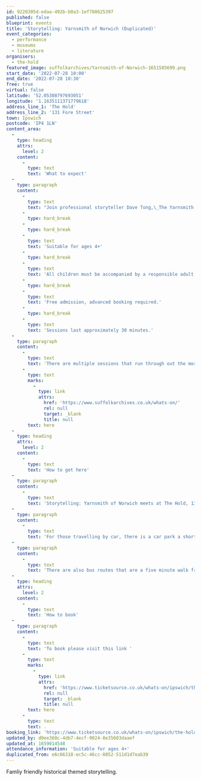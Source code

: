 ```yaml
---
id: 9220305d-edaa-492b-b0a3-1ef788625397
published: false
blueprint: events
title: 'Storytelling: Yarnsmith of Norwich (Duplicated)'
event_categories:
  - performance
  - museums
  - literature
organisers:
  - the-hold
featured_image: suffolkarchives/Yarnsmith-of-Norwich-1651585699.png
start_date: '2022-07-28 10:00'
end_date: '2022-07-28 10:30'
free: true
virtual: false
latitude: '52.05308797693051'
longitude: '1.1635111371779618'
address_line_1: 'The Hold'
address_line_2: '131 Fore Street'
town: Ipswich
postcode: 'IP4 1LN'
content_area:
  -
    type: heading
    attrs:
      level: 2
    content:
      -
        type: text
        text: 'What to expect'
  -
    type: paragraph
    content:
      -
        type: text
        text: "Join professional storyteller Dave Tong,\_The Yarnsmith of Norwich,\_for immersive historically themed stories for all the family.\_"
      -
        type: hard_break
      -
        type: hard_break
      -
        type: text
        text: 'Suitable for ages 4+'
      -
        type: hard_break
      -
        type: text
        text: 'All children must be accompanied by a responsible adult at all times.'
      -
        type: hard_break
      -
        type: text
        text: 'Free admission, advanced booking required.'
      -
        type: hard_break
      -
        type: text
        text: 'Sessions last approximately 30 minutes.'
  -
    type: paragraph
    content:
      -
        type: text
        text: 'There are multiple sessions that run through out the morning, so there are multiple of time slots to chose from, for more information, click '
      -
        type: text
        marks:
          -
            type: link
            attrs:
              href: 'https://www.suffolkarchives.co.uk/whats-on/'
              rel: null
              target: _blank
              title: null
        text: here
  -
    type: heading
    attrs:
      level: 2
    content:
      -
        type: text
        text: 'How to get here'
  -
    type: paragraph
    content:
      -
        type: text
        text: 'Storytelling: Yarnsmith of Norwich meets at The Hold, 131 Fore Street, Ipswich.'
  -
    type: paragraph
    content:
      -
        type: text
        text: 'For those travelling by car, there is a car park a short walk from the venue next to the student halls.'
  -
    type: paragraph
    content:
      -
        type: text
        text: 'There are also bus routes that are a five minute walk from the venue.'
  -
    type: heading
    attrs:
      level: 2
    content:
      -
        type: text
        text: 'How to book'
  -
    type: paragraph
    content:
      -
        type: text
        text: 'To book please visit this link '
      -
        type: text
        marks:
          -
            type: link
            attrs:
              href: 'https://www.ticketsource.co.uk/whats-on/ipswich/the-hold/storytelling-yarnsmith-of-norwich/2022-07-28/d-ykgqkxckovyla'
              rel: null
              target: _blank
              title: null
        text: here
      -
        type: text
        text: .
booking_link: 'https://www.ticketsource.co.uk/whats-on/ipswich/the-hold/storytelling-yarnsmith-of-norwich/2022-07-28/d-ykgqkxckovyla'
updated_by: d0ee360c-4db7-4ecf-9024-8e35603daaef
updated_at: 1659014548
attendance_information: 'Suitable for ages 4+'
duplicated_from: e6c66318-ec5c-46cc-8852-511d1d7eab39
---
```

Famliy friendly historical themed storytelling.